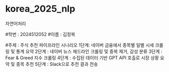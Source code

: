 # korea_2025_nlp
자연어처리

#학번 : 2024512052
#이름 : 김정복

#주제 : 주식 추천 파이프라인 시나리오
1단계: 네이버 금융에서 종목별 일별 시세 크롤링 및 통계 요약
2단계 : 네이버 뉴스 헤드라인 크롤링 및 중복 제거, 감성 분류
3단계 : Fear & Greed 지수 크롤링
4단계 : 수집된 데이터 기반 GPT API 호출로 시장 상황 요약 및 종목 추천
5단계 : Slack으로 추천 결과 전송
